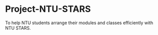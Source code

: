 # Project-NTU-STARS
To help NTU students arrange their modules and classes efficiently with NTU STARS.
